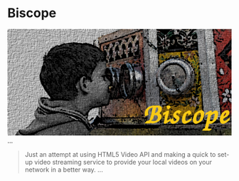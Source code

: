 # Biscope

![Biscope Image Missing :(](/data/biscope_main.jpg "portal to entertainment")
...
> Just an attempt at using HTML5 Video API and
> making a quick to set-up video streaming service to
> provide your local videos on your network in a better way.
...
